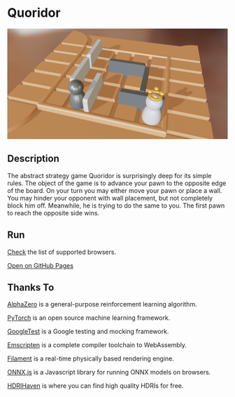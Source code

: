 # Quoridor
![Screenshot](screenshot.png)

## Description
The abstract strategy game Quoridor is surprisingly deep for its simple rules. The object of the game is to advance your pawn to the opposite edge of the board. On your turn you may either move your pawn or place a wall. You may hinder your opponent with wall placement, but not completely block him off. Meanwhile, he is trying to do the same to you. The first pawn to reach the opposite side wins.

## Run
[Check](https://caniuse.com/webgl2) the list of supported browsers.

[Open on GitHub Pages](https://iliagrigorevdev.github.io/quoridor-web/)

## Thanks To
[AlphaZero](https://deepmind.com/blog/article/alphazero-shedding-new-light-grand-games-chess-shogi-and-go) is a general-purpose reinforcement
learning algorithm.

[PyTorch](https://pytorch.org/) is an open source machine learning framework.

[GoogleTest](https://github.com/google/googletest) is a Google testing and mocking framework.

[Emscripten](https://emscripten.org/) is a complete compiler toolchain to WebAssembly.

[Filament](https://github.com/google/filament) is a real-time physically based rendering engine.

[ONNX.js](https://github.com/microsoft/onnxjs) is a Javascript library for running ONNX models on browsers.

[HDRIHaven](https://hdrihaven.com/) is where you can find high quality HDRIs for free.

